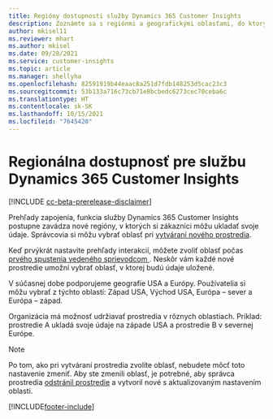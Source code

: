```yaml
---
title: Regióny dostupnosti služby Dynamics 365 Customer Insights
description: Zoznámte sa s regiónmi a geografickými oblasťami, do ktorých sa služba nasadí.
author: mkisel11
ms.reviewer: mhart
ms.author: mkisel
ms.date: 09/28/2021
ms.service: customer-insights
ms.topic: article
ms.manager: shellyha
ms.openlocfilehash: 82591919b44eaac8a251d7fdb148253d5cac23c3
ms.sourcegitcommit: 53b133a716c73cb71e8bcbedc6273cec70ceba6c
ms.translationtype: HT
ms.contentlocale: sk-SK
ms.lasthandoff: 10/15/2021
ms.locfileid: "7645420"
---
```

# <a name="regional-availability-for-dynamics-365-customer-insights"></a>Regionálna dostupnosť pre službu Dynamics 365 Customer Insights

[!INCLUDE [cc-beta-prerelease-disclaimer](includes/cc-beta-prerelease-disclaimer.md)]

Prehľady zapojenia, funkcia služby Dynamics 365 Customer Insights postupne zavádza nové regióny, v ktorých si zákazníci môžu ukladať svoje údaje. Správcovia si môžu vybrať oblasť pri [vytváraní nového prostredia](create-new-environment.md). 

Keď prvýkrát nastavíte prehľady interakcií, môžete zvoliť oblasť počas [prvého spustenia vedeného sprievodcom ](quickstart.md). Neskôr vám každé nové prostredie umožní vybrať oblasť, v ktorej budú údaje uložené.

V súčasnej dobe podporujeme geografie USA a Európy. Používatelia si môžu vybrať z týchto oblastí: Západ USA, Východ USA, Európa – sever a Európa – západ.

Organizácia má možnosť udržiavať prostredia v rôznych oblastiach. Príklad: prostredie A ukladá svoje údaje na západe USA a prostredie B v severnej Európe.

> [!NOTE]
> Po tom, ako pri vytváraní prostredia zvolíte oblasť, nebudete môcť toto nastavenie zmeniť. Aby ste zmenili oblasť, je potrebné, aby správca prostredia [odstránil prostredie](manage-environments-workspaces.md#delete-an-environment) a vytvoril nové s aktualizovaným nastavením oblasti.


[!INCLUDE[footer-include](../includes/footer-banner.md)]
